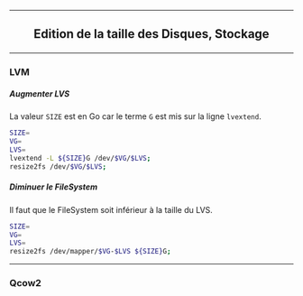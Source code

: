 -------------------------------------------------------------------------------------------------------------------------
## <p align='center'> Edition de la taille des Disques, Stockage </p>

-------------------------------------------------------------------------------------------------------------------------
### LVM
##### Augmenter LVS
La valeur `SIZE` est en Go car le terme `G` est mis sur la ligne `lvextend`.
```bash
SIZE=
VG=
LVS=
lvextend -L ${SIZE}G /dev/$VG/$LVS;
resize2fs /dev/$VG/$LVS;
```

##### Diminuer le FileSystem
Il faut que le FileSystem soit inférieur à la taille du LVS.
```bash
SIZE=
VG=
LVS=
resize2fs /dev/mapper/$VG-$LVS ${SIZE}G;
```

-------------------------------------------------------------------------------------------------------------------------
### Qcow2

